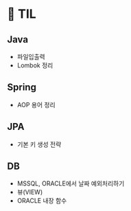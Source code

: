 # :seedling: TIL 

## Java
- 파일입출력
- Lombok 정리

## Spring
- AOP 용어 정리

## JPA
- 기본 키 생성 전략

## DB
- MSSQL, ORACLE에서 날짜 예외처리하기
- 뷰(VIEW)
- ORACLE 내장 함수

